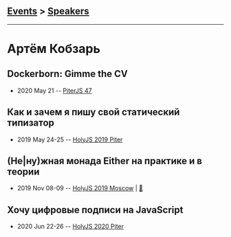 ## [Events](../README.md) > [Speakers](../speakers.md)
---

# Артём Кобзарь

## Dockerborn: Gimme the CV
- 2020 May 21 -- [PiterJS 47](https://www.youtube.com/watch?v=pev6g_oysUs)    
## Как и зачем я пишу свой статический типизатор
- 2019 May 24-25 -- [HolyJS 2019 Piter](https://youtu.be/GIHrPm_YAIc)    
## (Не|ну)жная монада Either на практике и в теории
- 2019 Nov 08-09 -- [HolyJS 2019 Moscow](https://www.youtube.com/watch?v=T6Os27MKUCQ)  | [:notebook:](https://assets.ctfassets.net/nn534z2fqr9f/1BT8eyj61TlZB9MsGm8U17/c14a399dd398a20304f8b1237ef91cca/Kobzar_Makhnev_Either_monad.pdf)  
## Хочу цифровые подписи на JavaScript
- 2020 Jun 22-26 -- [HolyJS 2020 Piter](https://youtu.be/JBuH4xuqQzA)    
